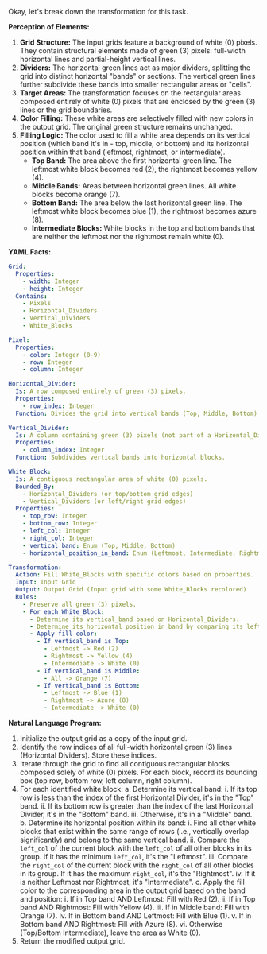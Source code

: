 Okay, let's break down the transformation for this task.

**Perception of Elements:**

1.  **Grid Structure:** The input grids feature a background of white (0) pixels. They contain structural elements made of green (3) pixels: full-width horizontal lines and partial-height vertical lines.
2.  **Dividers:** The horizontal green lines act as major dividers, splitting the grid into distinct horizontal "bands" or sections. The vertical green lines further subdivide these bands into smaller rectangular areas or "cells".
3.  **Target Areas:** The transformation focuses on the rectangular areas composed entirely of white (0) pixels that are enclosed by the green (3) lines or the grid boundaries.
4.  **Color Filling:** These white areas are selectively filled with new colors in the output grid. The original green structure remains unchanged.
5.  **Filling Logic:** The color used to fill a white area depends on its vertical position (which band it's in - top, middle, or bottom) and its horizontal position within that band (leftmost, rightmost, or intermediate).
    *   **Top Band:** The area above the first horizontal green line. The leftmost white block becomes red (2), the rightmost becomes yellow (4).
    *   **Middle Bands:** Areas between horizontal green lines. All white blocks become orange (7).
    *   **Bottom Band:** The area below the last horizontal green line. The leftmost white block becomes blue (1), the rightmost becomes azure (8).
    *   **Intermediate Blocks:** White blocks in the top and bottom bands that are neither the leftmost nor the rightmost remain white (0).

**YAML Facts:**


```yaml
Grid:
  Properties:
    - width: Integer
    - height: Integer
  Contains:
    - Pixels
    - Horizontal_Dividers
    - Vertical_Dividers
    - White_Blocks

Pixel:
  Properties:
    - color: Integer (0-9)
    - row: Integer
    - column: Integer

Horizontal_Divider:
  Is: A row composed entirely of green (3) pixels.
  Properties:
    - row_index: Integer
  Function: Divides the grid into vertical bands (Top, Middle, Bottom).

Vertical_Divider:
  Is: A column containing green (3) pixels (not part of a Horizontal_Divider).
  Properties:
    - column_index: Integer
  Function: Subdivides vertical bands into horizontal blocks.

White_Block:
  Is: A contiguous rectangular area of white (0) pixels.
  Bounded_By:
    - Horizontal_Dividers (or top/bottom grid edges)
    - Vertical_Dividers (or left/right grid edges)
  Properties:
    - top_row: Integer
    - bottom_row: Integer
    - left_col: Integer
    - right_col: Integer
    - vertical_band: Enum (Top, Middle, Bottom)
    - horizontal_position_in_band: Enum (Leftmost, Intermediate, Rightmost)

Transformation:
  Action: Fill White_Blocks with specific colors based on properties.
  Input: Input Grid
  Output: Output Grid (Input grid with some White_Blocks recolored)
  Rules:
    - Preserve all green (3) pixels.
    - For each White_Block:
      - Determine its vertical_band based on Horizontal_Dividers.
      - Determine its horizontal_position_in_band by comparing its left_col/right_col with other blocks in the same band.
      - Apply fill color:
        - If vertical_band is Top:
          - Leftmost -> Red (2)
          - Rightmost -> Yellow (4)
          - Intermediate -> White (0)
        - If vertical_band is Middle:
          - All -> Orange (7)
        - If vertical_band is Bottom:
          - Leftmost -> Blue (1)
          - Rightmost -> Azure (8)
          - Intermediate -> White (0)
```


**Natural Language Program:**

1.  Initialize the output grid as a copy of the input grid.
2.  Identify the row indices of all full-width horizontal green (3) lines (Horizontal Dividers). Store these indices.
3.  Iterate through the grid to find all contiguous rectangular blocks composed solely of white (0) pixels. For each block, record its bounding box (top row, bottom row, left column, right column).
4.  For each identified white block:
    a.  Determine its vertical band:
        i.  If its top row is less than the index of the first Horizontal Divider, it's in the "Top" band.
        ii. If its bottom row is greater than the index of the last Horizontal Divider, it's in the "Bottom" band.
        iii. Otherwise, it's in a "Middle" band.
    b.  Determine its horizontal position within its band:
        i.  Find all other white blocks that exist within the same range of rows (i.e., vertically overlap significantly) and belong to the same vertical band.
        ii. Compare the `left_col` of the current block with the `left_col` of all other blocks in its group. If it has the minimum `left_col`, it's the "Leftmost".
        iii. Compare the `right_col` of the current block with the `right_col` of all other blocks in its group. If it has the maximum `right_col`, it's the "Rightmost".
        iv. If it is neither Leftmost nor Rightmost, it's "Intermediate".
    c.  Apply the fill color to the corresponding area in the output grid based on the band and position:
        i.  If in Top band AND Leftmost: Fill with Red (2).
        ii. If in Top band AND Rightmost: Fill with Yellow (4).
        iii. If in Middle band: Fill with Orange (7).
        iv. If in Bottom band AND Leftmost: Fill with Blue (1).
        v. If in Bottom band AND Rightmost: Fill with Azure (8).
        vi. Otherwise (Top/Bottom Intermediate), leave the area as White (0).
5.  Return the modified output grid.